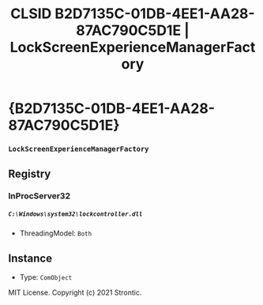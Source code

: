 ﻿---
title: "CLSID B2D7135C-01DB-4EE1-AA28-87AC790C5D1E | LockScreenExperienceManagerFactory"
excerpt: What is COM-Object CLSID B2D7135C-01DB-4EE1-AA28-87AC790C5D1E?
---

# {B2D7135C-01DB-4EE1-AA28-87AC790C5D1E}

### `LockScreenExperienceManagerFactory`

## Registry


### InProcServer32

##### `C:\Windows\system32\lockcontroller.dll`
* ThreadingModel: `Both`

## Instance

* Type: `ComObject`

MIT License. Copyright (c) 2021 Strontic.


